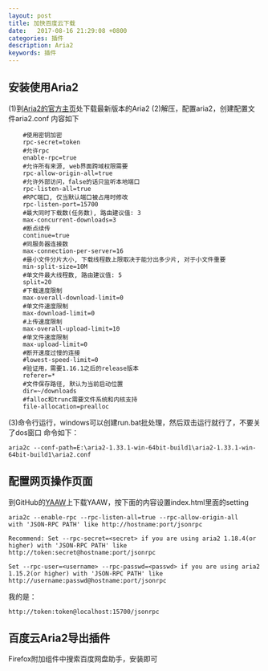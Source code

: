 ```yaml
---
layout: post
title: 加快百度云下载
date:   2017-08-16 21:29:08 +0800
categories: 插件
description: Aria2
keywords: 插件
---
```


## 安装使用Aria2
(1)到[Aria2的官方主页][1]处下载最新版本的Aria2
(2)解压，配置aria2，创建配置文件aria2.conf
内容如下
```
    #使用密钥加密
    rpc-secret=token
    #允许rpc
    enable-rpc=true
    #允许所有来源, web界面跨域权限需要
    rpc-allow-origin-all=true
    #允许外部访问，false的话只监听本地端口
    rpc-listen-all=true
    #RPC端口, 仅当默认端口被占用时修改
    rpc-listen-port=15700
    #最大同时下载数(任务数), 路由建议值: 3
    max-concurrent-downloads=3
    #断点续传
    continue=true
    #同服务器连接数
    max-connection-per-server=16
    #最小文件分片大小, 下载线程数上限取决于能分出多少片, 对于小文件重要
    min-split-size=10M
    #单文件最大线程数, 路由建议值: 5
    split=20
    #下载速度限制
    max-overall-download-limit=0
    #单文件速度限制
    max-download-limit=0
    #上传速度限制
    max-overall-upload-limit=10
    #单文件速度限制
    max-upload-limit=0
    #断开速度过慢的连接
    #lowest-speed-limit=0
    #验证用，需要1.16.1之后的release版本
    referer=*
    #文件保存路径, 默认为当前启动位置
    dir=~/downloads
    #falloc和trunc需要文件系统和内核支持
    file-allocation=prealloc
```
(3)命令行运行，windows可以创建run.bat批处理，然后双击运行就行了，不要关了dos窗口
命令如下：
```
aria2c --conf-path=E:\aria2-1.33.1-win-64bit-build1\aria2-1.33.1-win-64bit-build1\aria2.conf
```
## 配置网页操作页面
到GitHub的[YAAW][2]上下载YAAW，按下面的内容设置index.html里面的setting
```
aria2c --enable-rpc --rpc-listen-all=true --rpc-allow-origin-all
with 'JSON-RPC PATH' like http://hostname:port/jsonrpc

Recommend: Set --rpc-secret=<secret> if you are using aria2 1.18.4(or higher) with 'JSON-RPC PATH' like http://token:secret@hostname:port/jsonrpc

Set --rpc-user=<username> --rpc-passwd=<passwd> if you are using aria2 1.15.2(or higher) with 'JSON-RPC PATH' like http://username:passwd@hostname:port/jsonrpc
```
我的是：
```
http://token:token@localhost:15700/jsonrpc
```
## 百度云Aria2导出插件
Firefox附加组件中搜索百度网盘助手，安装即可


  [1]: http://aria2.github.io/
  [2]: http://binux.github.io/yaaw/
